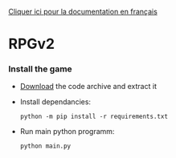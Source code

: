 [Cliquer ici pour la documentation en français](./README_FR.md)

# RPGv2

### Install the game

- [Download]() the code archive and extract it

- Install dependancies:
    ```ssh
    python -m pip install -r requirements.txt
    ```

- Run main python programm:
    ```ssh
    python main.py
    ```